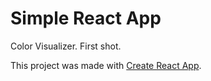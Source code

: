 # Simple React App

Color Visualizer. First shot.

This project was made with [Create React App](https://github.com/facebook/create-react-app).
